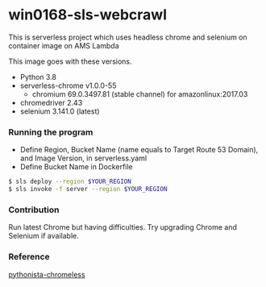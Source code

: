 # win0168-sls-webcrawl

This is serverless project which uses headless chrome and selenium on container image on AMS Lambda

This image goes with these versions.

- Python 3.8
- serverless-chrome v1.0.0-55
  - chromium 69.0.3497.81 (stable channel) for amazonlinux:2017.03
- chromedriver 2.43
- selenium 3.141.0 (latest)

### Running the program

- Define Region, Bucket Name (name equals to Target Route 53 Domain), and Image Version, in serverless.yaml
- Define Bucket Name in Dockerfile

```bash
$ sls deploy --region $YOUR_REGION
$ sls invoke -f server --region $YOUR_REGION
```

### Contribution

Run latest Chrome but having difficulties.
Try upgrading Chrome and Selenium if available.

### Reference

[pythonista-chromeless](https://github.com/umihico/pythonista-chromeless)
